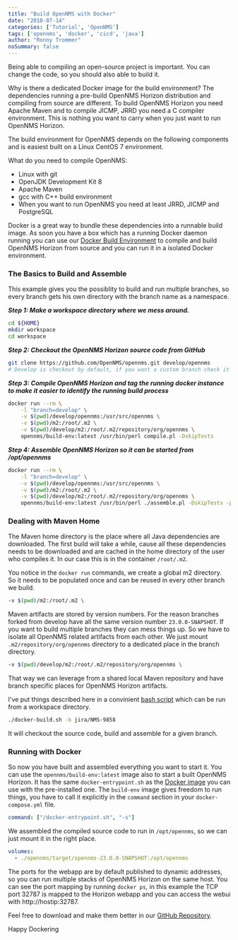 ```yaml
---
title: "Build OpenNMS with Docker"
date: "2018-07-14"
categories: ['Tutorial', 'OpenNMS']
tags: ['opennms', 'docker', 'cicd', 'java']
author: "Ronny Trommer"
noSummary: false
---
```


Being able to compiling an open-source project is important.
You can change the code, so you should also able to build it.

Why is there a dedicated Docker image for the build environment?
The dependencies running a pre-build OpenNMS Horizon distribution and compiling from source are different.
To build OpenNMS Horizon you need Apache Maven and to compile JICMP, JRRD you need a C compiler environment.
This is nothing you want to carry when you just want to run OpenNMS Horizon.

The build environment for OpenNMS depends on the following components and is easiest built on a Linux CentOS 7 environment.

What do you need to compile OpenNMS:

* Linux with git
* OpenJDK Development Kit 8
* Apache Maven
* gcc with C++ build environment
* When you want to run OpenNMS you need at least JRRD, JICMP and PostgreSQL

Docker is a great way to bundle these dependencies into a runnable build image.
As soon you have a box which has a running Docker daemon running you can use our [Docker Build Environment](https://hub.docker.com/r/opennms/build-env) to compile and build OpenNMS Horizon from source and you can run it in a isolated Docker environment.

### The Basics to Build and Assemble

This example gives you the possiblity to build and run multiple branches, so every branch gets his own directory with the branch name as a namespace.

***Step 1: Make a workspace directory where we mess around.***
```sh
cd ${HOME}
mkdir workspace
cd workspace
```

***Step 2: Checkout the OpenNMS Horizon source code from GitHub***
```sh
git clone https://github.com/OpenNMS/opennms.git develop/opennms
# Develop is checkout by default, if you want a custom branch check it out with git checkout origin/<branch-name>
```

***Step 3: Compile OpenNMS Horizon and tag the running docker instance to make it easier to identify the running build process***
```sh
docker run --rm \
    -l "branch=develop" \
    -v $(pwd)/develop/opennms:/usr/src/opennms \
    -v $(pwd)/m2:/root/.m2 \
    -v $(pwd)/develop/m2:/root/.m2/repository/org/opennms \
    opennms/build-env:latest /usr/bin/perl compile.pl -DskipTests
```

***Step 4: Assemble OpenNMS Horizon so it can be started from /opt/opennms***
```sh
docker run --rm \
    -l "branch=develop" \
    -v $(pwd)/develop/opennms:/usr/src/opennms \
    -v $(pwd)/m2:/root/.m2 \
    -v $(pwd)/develop/m2:/root/.m2/repository/org/opennms \
    opennms/build-env:latest /usr/bin/perl ./assemble.pl -DskipTests -p dir -Dopennms.home=/opt/opennms
```

### Dealing with Maven Home

The Maven home directory is the place where all Java dependencies are downloaded.
The first build will take a while, cause all these dependencies needs to be downloaded and are cached in the home directory of the user who compiles it.
In our case this is in the container `/root/.m2`.

You notice in the `docker run` commands, we create a global m2 directory.
So it needs to be populated once and can be reused in every other branch we build.

```sh
-v $(pwd)/m2:/root/.m2 \
```

Maven artifacts are stored by version numbers.
For the reason branches forked from develop have all the same version number `23.0.0-SNAPSHOT`.
If you want to build multiple branches they can mess things up.
So we have to isolate all OpenNMS related artifacts from each other.
We just mount `.m2/repository/org/opennms` directory to a dedicated place in the branch directory.

```sh
-v $(pwd)/develop/m2:/root/.m2/repository/org/opennms \
```

That way we can leverage from a shared local Maven repository and have branch specific places for OpenNMS Horizon artifacts.

I've put things described here in a convinient [bash script](https://github.com/opennms-forge/build-workbench/blob/master/docker-build.sh) which can be run from a workspace directory.

```sh
./docker-build.sh -b jira/NMS-9858
```

It will checkout the source code, build and assemble for a given branch.

### Running with Docker

So now you have built and assembled everything you want to start it.
You can use the `opennms/build-env:latest` image also to start a built OpenNMS Horizon.
It has the same `docker-entrypoint.sh` as the [Docker image](https://hub.docker.com/r/opennms/horizon-core-web/) you can use with the pre-installed one.
The `build-env` image gives freedom to run things, you have to call it explicitly in the `command` section in your `docker-compose.yml` file.

```yaml
command: ["/docker-entrypoint.sh", "-s"]
```

We assembled the compiled source code to run in `/opt/opennms`, so we can just mount it in the right place.

```yaml
volumes:
  - ./opennms/target/opennms-23.0.0-SNAPSHOT:/opt/opennms
```

The ports for the webapp are by default published to dynamic addresses, so you can run multiple stacks of OpenNMS Horizon on the same host.
You can see the port mapping by running `docker ps`, in this example the TCP port 32787 is mapped to the Horizon webapp and you can access the webui with http://hostip:32787.

Feel free to download and make them better in our [GitHub Repository](https://github.com/opennms-forge/build-workbench).

Happy Dockering
